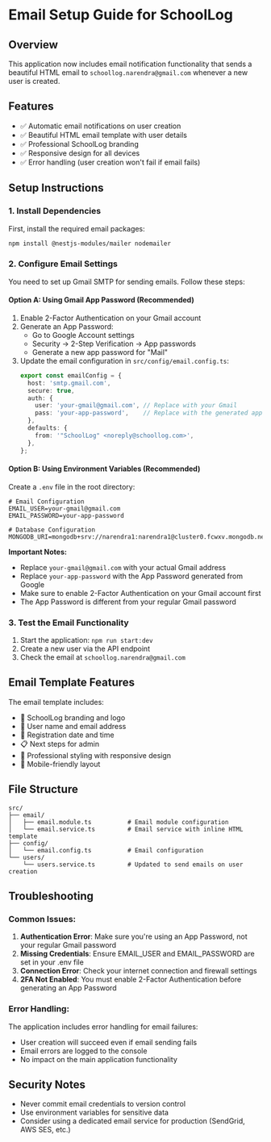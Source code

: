 # Email Setup Guide for SchoolLog

## Overview
This application now includes email notification functionality that sends a beautiful HTML email to `schoollog.narendra@gmail.com` whenever a new user is created.

## Features
- ✅ Automatic email notifications on user creation
- ✅ Beautiful HTML email template with user details
- ✅ Professional SchoolLog branding
- ✅ Responsive design for all devices
- ✅ Error handling (user creation won't fail if email fails)

## Setup Instructions

### 1. Install Dependencies
First, install the required email packages:
```bash
npm install @nestjs-modules/mailer nodemailer
```

### 2. Configure Email Settings
You need to set up Gmail SMTP for sending emails. Follow these steps:

#### Option A: Using Gmail App Password (Recommended)
1. Enable 2-Factor Authentication on your Gmail account
2. Generate an App Password:
   - Go to Google Account settings
   - Security → 2-Step Verification → App passwords
   - Generate a new app password for "Mail"
3. Update the email configuration in `src/config/email.config.ts`:
   ```typescript
   export const emailConfig = {
     host: 'smtp.gmail.com',
     secure: true,
     auth: {
       user: 'your-gmail@gmail.com', // Replace with your Gmail
       pass: 'your-app-password',    // Replace with the generated app password
     },
     defaults: {
       from: '"SchoolLog" <noreply@schoollog.com>',
     },
   };
   ```

#### Option B: Using Environment Variables (Recommended)
Create a `.env` file in the root directory:
```env
# Email Configuration
EMAIL_USER=your-gmail@gmail.com
EMAIL_PASSWORD=your-app-password

# Database Configuration
MONGODB_URI=mongodb+srv://narendra1:narendra1@cluster0.fcwxv.mongodb.net/schoollog
```

**Important Notes:**
- Replace `your-gmail@gmail.com` with your actual Gmail address
- Replace `your-app-password` with the App Password generated from Google
- Make sure to enable 2-Factor Authentication on your Gmail account first
- The App Password is different from your regular Gmail password

### 3. Test the Email Functionality
1. Start the application: `npm run start:dev`
2. Create a new user via the API endpoint
3. Check the email at `schoollog.narendra@gmail.com`

## Email Template Features
The email template includes:
- 🏫 SchoolLog branding and logo
- 👤 User name and email address
- 📅 Registration date and time
- 📋 Next steps for admin
- 🎨 Professional styling with responsive design
- 📱 Mobile-friendly layout

## File Structure
```
src/
├── email/
│   ├── email.module.ts          # Email module configuration
│   └── email.service.ts         # Email service with inline HTML template
├── config/
│   └── email.config.ts          # Email configuration
└── users/
    └── users.service.ts         # Updated to send emails on user creation
```

## Troubleshooting

### Common Issues:
1. **Authentication Error**: Make sure you're using an App Password, not your regular Gmail password
2. **Missing Credentials**: Ensure EMAIL_USER and EMAIL_PASSWORD are set in your .env file
3. **Connection Error**: Check your internet connection and firewall settings
4. **2FA Not Enabled**: You must enable 2-Factor Authentication before generating an App Password

### Error Handling:
The application includes error handling for email failures:
- User creation will succeed even if email sending fails
- Email errors are logged to the console
- No impact on the main application functionality

## Security Notes
- Never commit email credentials to version control
- Use environment variables for sensitive data
- Consider using a dedicated email service for production (SendGrid, AWS SES, etc.) 
